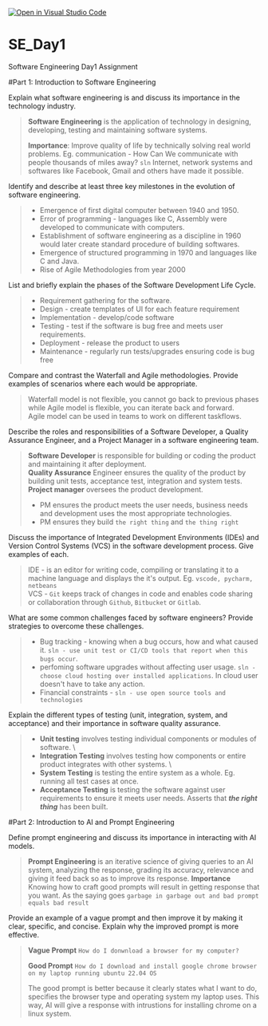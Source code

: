 [![Open in Visual Studio Code](https://classroom.github.com/assets/open-in-vscode-2e0aaae1b6195c2367325f4f02e2d04e9abb55f0b24a779b69b11b9e10269abc.svg)](https://classroom.github.com/online_ide?assignment_repo_id=16928690&assignment_repo_type=AssignmentRepo)
# SE_Day1
Software Engineering Day1 Assignment

#Part 1: Introduction to Software Engineering

Explain what software engineering is and discuss its importance in the technology industry.
> **Software Engineering** is the application of technology in designing, developing, testing and maintaining software systems. 
> 
> **Importance**: Improve quality of life by technically solving real world problems. Eg. communication - How Can We communicate with people thousands of miles away? `sln` Internet, network systems and softwares like Facebook, Gmail and others have made it possible.

Identify and describe at least three key milestones in the evolution of software engineering.
> - Emergence of first digital computer between 1940 and 1950.
> - Error of programming - languages like C, Assembly were developed to communicate with computers.
> - Establishment of software engineering as a discipline in 1960 would later create standard procedure of building softwares.
> - Emergence of structured programming in 1970 and languages like C and Java.
> - Rise of Agile Methodologies from year 2000

List and briefly explain the phases of the Software Development Life Cycle.
>- Requirement gathering for the software.
>- Design - create templates of UI for each feature requirement
>- Implementation - develop/code software
>- Testing - test if the software is bug free and meets user requirements.
>- Deployment - release the product to users
>- Maintenance - regularly run tests/upgrades ensuring code is bug free


Compare and contrast the Waterfall and Agile methodologies. Provide examples of scenarios where each would be appropriate.
> Waterfall model is not flexible, you cannot go back to previous phases while Agile model is flexible, you can iterate back and forward. \
> Agile model can be used in teams to work on different taskflows.


Describe the roles and responsibilities of a Software Developer, a Quality Assurance Engineer, and a Project Manager in a software engineering team.
> **Software Developer** is responsible for building or coding the product and maintaining it after deployment. \
> **Quality Assurance** Engineer ensures the quality of the product by building unit tests, acceptance test, integration and system tests. \
> **Project manager** oversees the product development. 
> - PM ensures the product meets the user needs, business needs and development uses the most appropriate technologies.
> - PM ensures they build `the right thing` and `the thing right`


Discuss the importance of Integrated Development Environments (IDEs) and Version Control Systems (VCS) in the software development process. Give examples of each.
> IDE - is an editor for writing code, compiling or translating it to a machine language and displays the it's output. Eg. `vscode, pycharm, netbeans` \
> VCS - `Git` keeps track of changes in code and enables code sharing or collaboration through `Github`, `Bitbucket` or `Gitlab`.


What are some common challenges faced by software engineers? Provide strategies to overcome these challenges.
>-  Bug tracking - knowing when a bug occurs, how and what caused it.
> `sln - use unit test or CI/CD tools that report when this bugs occur`. 
>- perfoming software upgrades without affecting user usage. `sln - choose cloud hosting over installed applications`. In cloud user doesn't have to take any action.
>- Financial constraints - `sln - use open source tools and technologies`


Explain the different types of testing (unit, integration, system, and acceptance) and their importance in software quality assurance.
>- **Unit testing** involves testing individual components or modules of software. \
>- **Integration Testing** involves testing how components or entire product integrates with other systems. \
>- **System Testing** is testing the entire system as a whole. Eg. running all test cases at once.
>- **Acceptance Testing**  is testing the software against user requirements to ensure it meets user needs. Asserts that ***the right thing*** has been built. 

#Part 2: Introduction to AI and Prompt Engineering


Define prompt engineering and discuss its importance in interacting with AI models.
> **Prompt Engineering** is an iterative science of giving queries to an AI system, analyzing the response, grading its accuracy, relevance and giving it feed back so as to improve its response.
> **Importance** Knowing how to craft good prompts will result in getting response that you want. As the saying goes `garbage in garbage out and bad prompt equals bad result`


Provide an example of a vague prompt and then improve it by making it clear, specific, and concise. Explain why the improved prompt is more effective.
> **Vague Prompt**  `How do I donwnload a browser for my computer?`
> 
> **Good Prompt** `How do I download and install google chrome browser on my laptop running ubuntu 22.04 OS`
>
> The good prompt is better because it clearly states what I want to do, specifies the browser type and operating system my laptop uses. This way, AI will give a response with intrustions for installing chrome on a linux system.